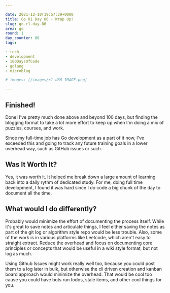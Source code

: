 ```yaml
---

date: 2021-12-10T19:57:29+0000
title: Go R1 Day 86 - Wrap Up!
slug: go-r1-day-86
area: go
round: 1
day_counter: 86
tags:

- tech
- development
- 100DaysOfCode
- golang
- microblog

# images: [/images/r1-d86-IMAGE.png]

---
```


## Finished!

Done!
I've pretty much done above and beyond 100 days, but finding the blogging format to take a lot more effort to keep up when I'm doing a mix of puzzles, courses, and work.

Since my full-time job has Go development as a part of it now, I've exceeded this and going to track any future training goals in a lower overhead way, such as GitHub issues or such.

## Was It Worth It?

Yes, it was worth it.
It helped me break down a large amount of learning back into a daily rythm of dedicated study.
For me, doing full time development, I found it was hard since I do code a big chunk of the day to document all the time.

## What would I do differently?

Probably would minimize the effort of documenting the process itself.
While it's great to save notes and articulate things, I feel either saving the notes as part of the git log or algorithm style repo would be less trouble.
Also, some of the work is in various platforms like Leetcode, which aren't easy to straight extract.
Reduce the overhead and focus on documenting core principles or concepts that would be useful in a wiki style format, but not log as much.

Using Github Issues might work really well too, because you could post them to a log later in bulk, but otherwise the cli driven creation and kanban board approach would minimize the overhead.
That would be cool too cause you could have bots run todos, stale items, and other cool things for you.

